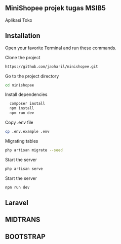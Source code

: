 ## MiniShopee projek tugas MSIB5
Aplikasi Toko 
## Installation
Open your favorite Terminal and run these commands.

Clone the project

```sh
https://github.com/jaoharil/minishopee.git
```

Go to the project directory

```sh
cd minishopee
```

Install dependencies

```sh
  composer install
  npm install
  npm run dev
```


Copy .env file

```sh
cp .env.example .env
```

Migrating tables

```sh
php artisan migrate --seed
```
Start the server
```sh
php artisan serve
```
Start the server
```sh
npm run dev
```
## Laravel
## MIDTRANS
## BOOTSTRAP

